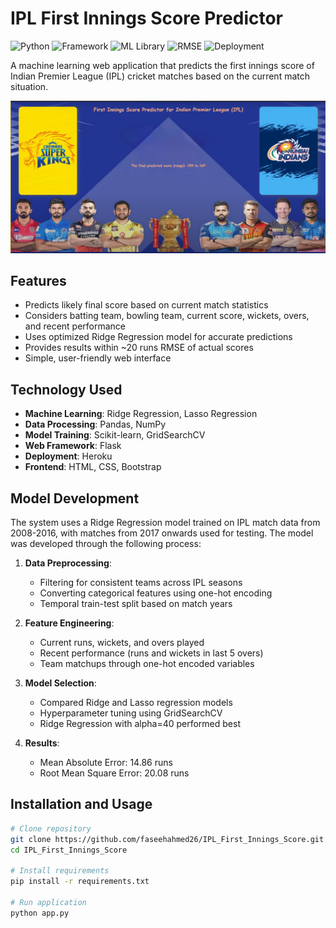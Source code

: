 # IPL First Innings Score Predictor

![Python](https://img.shields.io/badge/Python-3.8-blue)
![Framework](https://img.shields.io/badge/Framework-Flask-red)
![ML Library](https://img.shields.io/badge/ML_Library-Scikit_Learn-orange)
![RMSE](https://img.shields.io/badge/RMSE-20.08-green)
![Deployment](https://img.shields.io/badge/Deployment-Heroku-purple)

A machine learning web application that predicts the first innings score of Indian Premier League (IPL) cricket matches based on the current match situation.

![Prediction Interface](https://github.com/faseehahmed26/IPL_First_Innings_Score/blob/main/Images/after.png?raw=true)

## Features

- Predicts likely final score based on current match statistics
- Considers batting team, bowling team, current score, wickets, overs, and recent performance
- Uses optimized Ridge Regression model for accurate predictions
- Provides results within ~20 runs RMSE of actual scores
- Simple, user-friendly web interface

## Technology Used

- **Machine Learning**: Ridge Regression, Lasso Regression
- **Data Processing**: Pandas, NumPy
- **Model Training**: Scikit-learn, GridSearchCV
- **Web Framework**: Flask
- **Deployment**: Heroku
- **Frontend**: HTML, CSS, Bootstrap

## Model Development

The system uses a Ridge Regression model trained on IPL match data from 2008-2016, with matches from 2017 onwards used for testing. The model was developed through the following process:

1. **Data Preprocessing**:
   - Filtering for consistent teams across IPL seasons
   - Converting categorical features using one-hot encoding
   - Temporal train-test split based on match years

2. **Feature Engineering**:
   - Current runs, wickets, and overs played
   - Recent performance (runs and wickets in last 5 overs)
   - Team matchups through one-hot encoded variables

3. **Model Selection**:
   - Compared Ridge and Lasso regression models
   - Hyperparameter tuning using GridSearchCV
   - Ridge Regression with alpha=40 performed best

4. **Results**:
   - Mean Absolute Error: 14.86 runs
   - Root Mean Square Error: 20.08 runs

## Installation and Usage

```bash
# Clone repository
git clone https://github.com/faseehahmed26/IPL_First_Innings_Score.git
cd IPL_First_Innings_Score

# Install requirements
pip install -r requirements.txt

# Run application
python app.py
